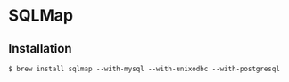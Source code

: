 # SQLMap

## Installation

```ShellSession
$ brew install sqlmap --with-mysql --with-unixodbc --with-postgresql
```

